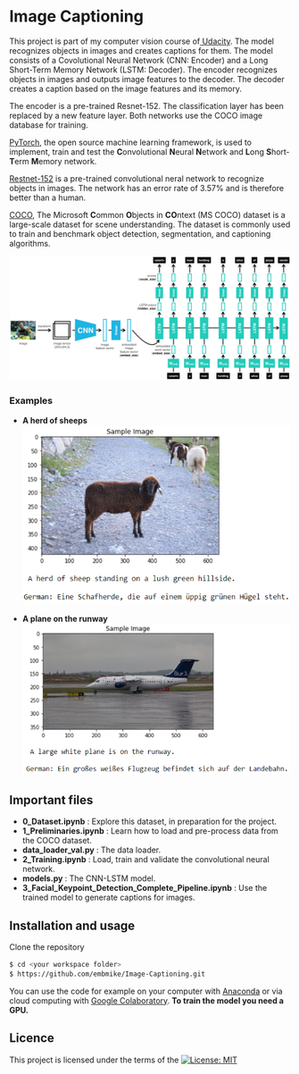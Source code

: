 # Image Captioning
This project is part of my computer vision course of[ Udacity](https://www.udacity.com/course/computer-vision-nanodegree--nd891). The model recognizes objects in images and creates captions for them. The model consists of a Covolutional Neural Network (CNN: Encoder) and a Long Short-Term Memory Network (LSTM: Decoder). The encoder recognizes objects in images and outputs image features to the decoder. The decoder creates a caption based on the image features and its memory.

The encoder is a pre-trained Resnet-152. The classification layer has been replaced by a new feature layer. Both networks use the COCO image database for training. 

[PyTorch](https://pytorch.org/), the open source machine learning framework, is used to implement, train and test the **C**onvolutional **N**eural **N**etwork and **L**ong **S**hort-**T**erm **M**emory network.

[Restnet-152](https://www.kaggle.com/pytorch/resnet152) is a pre-trained convolutional neral network to recognize objects in images. The network has an error rate of 3.57% and is therefore better than a human.

[COCO](https://cocodataset.org/#home), The Microsoft **C**ommon **O**bjects in **CO**ntext (MS COCO) dataset is a large-scale dataset for scene understanding. The dataset is commonly used to train and benchmark object detection, segmentation, and captioning algorithms.

![Image Captioning CNN-RNN model](images/encoder-decoder.png)
    
    
### Examples

+ **A herd of sheeps**   
  ![Cascade Classifiers Images](/images-with-caption/a-herd-of-sheeps.PNG "A herd of sheeps")   

+ **A plane on the runway**   
  ![CNN Images](/images-with-caption/a-plane-on-the-runway.PNG "A plane on the runway")
   
   
## Important files
- **0_Dataset.ipynb** : Explore this dataset, in preparation for the project.
- **1_Preliminaries.ipynb** : Learn how to load and pre-process data from the COCO dataset.
- **data_loader_val.py** : The data loader.
- **2_Training.ipynb** : Load, train and validate the convolutional neural network.
- **models.py** : The CNN-LSTM model.
- **3_Facial_Keypoint_Detection_Complete_Pipeline.ipynb** : Use the trained model to generate captions for images.
    
    
## Installation and usage
Clone the repository
```sh
$ cd <your workspace folder>
$ https://github.com/embmike/Image-Captioning.git
```

You can use the code for example on your computer with [Anaconda](https://www.anaconda.com/) or via cloud computing with [Google Colaboratory](https://colab.research.google.com/). **To train the model you need a GPU.**
    
    
## Licence
This project is licensed under the terms of the [![License: MIT](https://img.shields.io/badge/License-MIT-yellow.svg)](https://opensource.org/licenses/MIT)
